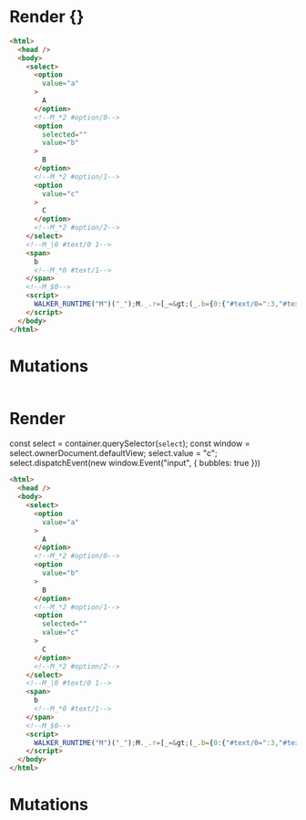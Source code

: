 # Render {}
```html
<html>
  <head />
  <body>
    <select>
      <option
        value="a"
      >
        A
      </option>
      <!--M_*2 #option/0-->
      <option
        selected=""
        value="b"
      >
        B
      </option>
      <!--M_*2 #option/1-->
      <option
        value="c"
      >
        C
      </option>
      <!--M_*2 #option/2-->
    </select>
    <!--M_|0 #text/0 1-->
    <span>
      b
      <!--M_*0 #text/1-->
    </span>
    <!--M_$0-->
    <script>
      WALKER_RUNTIME("M")("_");M._.r=[_=&gt;(_.b={0:{"#text/0=":3,"#text/0:":"b",value:"b","#text/0!":_.a={},"#text/0(":"select"},1:_.a}),2,"__tests__/template.marko_1",0];M._.w()
    </script>
  </body>
</html>
```

# Mutations
```

```


# Render 
const select = container.querySelector(`select`);
  const window = select.ownerDocument.defaultView;
  select.value = "c";
  select.dispatchEvent(new window.Event("input", {
bubbles: true
  }))

```html
<html>
  <head />
  <body>
    <select>
      <option
        value="a"
      >
        A
      </option>
      <!--M_*2 #option/0-->
      <option
        value="b"
      >
        B
      </option>
      <!--M_*2 #option/1-->
      <option
        selected=""
        value="c"
      >
        C
      </option>
      <!--M_*2 #option/2-->
    </select>
    <!--M_|0 #text/0 1-->
    <span>
      b
      <!--M_*0 #text/1-->
    </span>
    <!--M_$0-->
    <script>
      WALKER_RUNTIME("M")("_");M._.r=[_=&gt;(_.b={0:{"#text/0=":3,"#text/0:":"b",value:"b","#text/0!":_.a={},"#text/0(":"select"},1:_.a}),2,"__tests__/template.marko_1",0];M._.w()
    </script>
  </body>
</html>
```

# Mutations
```

```